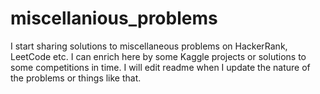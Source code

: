 # miscellanious_problems

I start sharing solutions to miscellaneous problems on HackerRank, LeetCode etc. I can enrich here by some Kaggle projects or solutions
to some competitions in time. I will edit readme when I update the nature of the problems or things like that.
